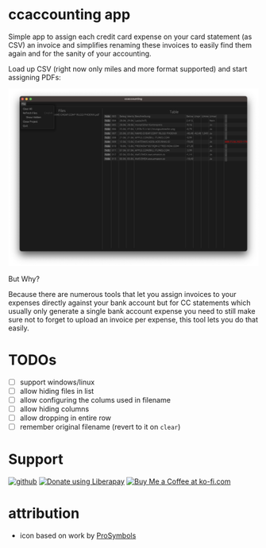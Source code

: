 
# ccaccounting app

Simple app to assign each credit card expense on your card statement (as CSV) an invoice and simplifies renaming these invoices to easily find them again and for the sanity of your accounting. 

Load up CSV (right now only miles and more format supported) and start assigning PDFs:

![](assets/screenshot-01.png)

But Why?

Because there are numerous tools that let you assign invoices to your expenses directly against your bank account but for CC statements which usually only generate a single bank account expense you need to still make sure not to forget to upload an invoice per expense, this tool lets you do that easily.

# TODOs

* [ ] support windows/linux
* [ ] allow hiding files in list
* [ ] allow configuring the colums used in filename
* [ ] allow hiding columns
* [ ] allow dropping in entire row
* [ ] remember original filename (revert to it on `clear`)

# Support

[![github](https://img.shields.io/badge/-GitHub%20Sponsors-fafbfc?logo=GitHub%20Sponsors)](https://github.com/sponsors/extrawurst) 
<a href="https://liberapay.com/extrawurst/donate"><img alt="Donate using Liberapay" src="https://liberapay.com/assets/widgets/donate.svg"></a> 
<a href='https://ko-fi.com/B0B6GMW1T' target='_blank'><img height='36' style='border:0px;height:36px;' src='https://storage.ko-fi.com/cdn/kofi4.png?v=3' border='0' alt='Buy Me a Coffee at ko-fi.com' /></a>

# attribution

* icon based on work by [ProSymbols](https://thenounproject.com/prosymbols/)